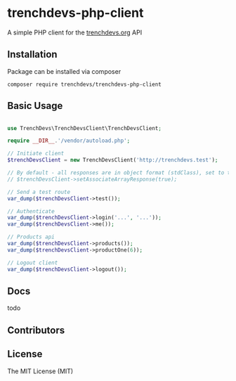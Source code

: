# trenchdevs-php-client

A simple PHP client for the [trenchdevs.org](trenchdevs) API 

## Installation 

Package can be installed via composer

```
composer require trenchdevs/trenchdevs-php-client
```

## Basic Usage

```php

use TrenchDevs\TrenchDevsClient\TrenchDevsClient;

require __DIR__.'/vendor/autoload.php';

// Initiate client
$trenchDevsClient = new TrenchDevsClient('http://trenchdevs.test');

// By default - all responses are in object format (stdClass), set to true if you preferred using array
// $trenchDevsClient->setAssociateArrayResponse(true);

// Send a test route
var_dump($trenchDevsClient->test());

// Authenticate
var_dump($trenchDevsClient->login('...', '...'));
var_dump($trenchDevsClient->me());

// Products api
var_dump($trenchDevsClient->products());
var_dump($trenchDevsClient->productOne(6));

// Logout client
var_dump($trenchDevsClient->logout());

```

## Docs

todo

## Contributors

## License

The MIT License (MIT)

